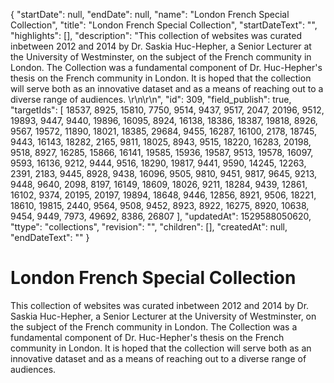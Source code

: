 {
  "startDate": null, 
  "endDate": null, 
  "name": "London French Special Collection", 
  "title": "London French Special Collection", 
  "startDateText": "", 
  "highlights": [], 
  "description": "This collection of websites was curated inbetween 2012 and 2014 by Dr. Saskia Huc-Hepher, a Senior Lecturer at the University of Westminster, on the subject of the French community in London. The Collection was a fundamental component of Dr. Huc-Hepher's thesis on the French community in London. It is hoped that the  collection will serve both as an innovative dataset and as a means of reaching out to a diverse range of audiences. \r\n\r\n", 
  "id": 309, 
  "field_publish": true, 
  "targetIds": [
    18537, 
    8925, 
    15810, 
    7750, 
    9514, 
    9437, 
    9517, 
    2047, 
    20196, 
    9512, 
    19893, 
    9447, 
    9440, 
    19896, 
    16095, 
    8924, 
    16138, 
    18386, 
    18387, 
    19818, 
    8926, 
    9567, 
    19572, 
    11890, 
    18021, 
    18385, 
    29684, 
    9455, 
    16287, 
    16100, 
    2178, 
    18745, 
    9443, 
    16143, 
    18282, 
    2165, 
    9811, 
    18025, 
    8943, 
    9515, 
    18220, 
    16283, 
    20198, 
    9518, 
    8927, 
    16285, 
    15866, 
    16141, 
    19585, 
    15936, 
    19587, 
    9513, 
    19578, 
    16097, 
    9593, 
    16136, 
    9212, 
    9444, 
    9516, 
    18290, 
    19817, 
    9441, 
    9590, 
    14245, 
    12263, 
    2391, 
    2183, 
    9445, 
    8928, 
    9438, 
    16096, 
    9505, 
    9810, 
    9451, 
    9817, 
    9645, 
    9213, 
    9448, 
    9640, 
    2098, 
    8197, 
    16149, 
    18609, 
    18026, 
    9211, 
    18284, 
    9439, 
    12861, 
    16102, 
    9374, 
    20195, 
    20197, 
    19894, 
    18648, 
    9446, 
    12856, 
    8921, 
    9506, 
    18221, 
    18610, 
    19815, 
    2440, 
    9564, 
    9508, 
    9452, 
    8923, 
    8922, 
    16275, 
    8920, 
    10638, 
    9454, 
    9449, 
    7973, 
    49692, 
    8386, 
    26807
  ], 
  "updatedAt": 1529588050620, 
  "ttype": "collections", 
  "revision": "", 
  "children": [], 
  "createdAt": null, 
  "endDateText": ""
}

# London French Special Collection

This collection of websites was curated inbetween 2012 and 2014 by Dr. Saskia Huc-Hepher, a Senior Lecturer at the University of Westminster, on the subject of the French community in London. The Collection was a fundamental component of Dr. Huc-Hepher's thesis on the French community in London. It is hoped that the  collection will serve both as an innovative dataset and as a means of reaching out to a diverse range of audiences. 

